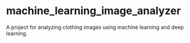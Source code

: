 # machine_learning_image_analyzer
A project for analyzing clothing images using machine learning and deep learning.
